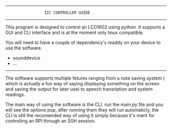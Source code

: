 -------------------------------------------------------------

                     I2C CONTROLLER GUIDE

-------------------------------------------------------------

This program is designed to control an LCD1602 using python. It supports
a GUI and CLI interface and is at the moment only linux compatible.

You will need to have a couple of dependency's readdy on your device to use the software.

* sounddevice
* ...

-------------------------------------------------------------

The software supports multiple fetures ranging from a note saving system ( which is actually a fun way of saying displaying something on the screen and saving the output for later use) to speech transription and system readings.

The main way of using the software is the CLI. run the main.py file and you will see the options pop, after running them they will run automaticly, the CLI is still the recomended way of using it simply because it's ment for controlling an RPI through an SSH session. 


